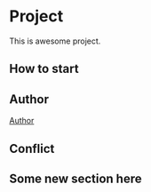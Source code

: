 # Project
This is awesome project.
## How to start
## Author
[Author](author.md)
## Conflict
## Some new section here
